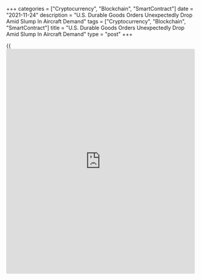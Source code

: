 +++
categories = ["Cryptocurrency", "Blockchain", "SmartContract"]
date = "2021-11-24"
description = "U.S. Durable Goods Orders Unexpectedly Drop Amid Slump In Aircraft Demand"
tags = ["Cryptocurrency", "Blockchain", "SmartContract"]
title = "U.S. Durable Goods Orders Unexpectedly Drop Amid Slump In Aircraft Demand"
type = "post"
+++

{{<iframe id="large-banner" src="https://www.bounty.group/#slide=8.0" width="100%" height="600" scrolling="no" style="border: 0px solid rgb(216, 221, 230); border-radius: 3px;">}}

Reflecting another steep drop in orders for transportation equipment,
the Commerce Department released a report on Wednesday showing an
unexpected decrease in new orders for U.S. manufactured durable goods in
the month of October.

The report said durable goods orders fell by 0.5 percent in October
following a 0.4 percent drop in September. The decrease surprised
economists, who had expected durable goods orders to rise by 0.2
percent.

The unexpected dip in durable goods orders came as orders for
transportation equipment slumped by 2.6 percent in October after
tumbling by 2.8 percent in September.

Orders for aircraft and parts led the way lower, with orders for
commercial aircraft and parts plunging by 14.5 percent and orders for
defense aircraft and parts plummeting by 21.8 percent.

Excluding the continued decline in orders for transportation equipment,
durable goods orders rose by 0.5 percent in October after climbing by
0.7 percent in September. The increase matched economist estimates.

The continued advance by ex-transportation orders partly reflected
notable increases in orders for primary metals and electrical equipment,
appliances and components.

The report also said orders for non-defense capital goods excluding
aircraft, a key indicator of [business][1] spending, increased by 0.6 in
October after jumping by 1.3 percent in September.

Shipments in the same category, which is the source data for equipment
investment in GDP, rose by 0.3 percent in October after surging by 1.3
percent in the previous month.

Chris Low, Chief Economist at FHN Financial, said the uptick in
shipments is "unlikely to be enough to overcome inflation, meaning a
negative contribution to GDP in the first month of the quarter."

For comments and feedback [contact](https://www.playgroundfx.com/contact/): editorial@rtt[news](https://www.letsplayfx.com/blog/forex-news-website/).com

[Economic News][2]

 **What parts of the world are seeing the best (and worst) economic
performances lately? Click[here][3] to check out our [Econ Scorecard][3]
and find out! See up-to-the-moment [ranking](https://www.playgroundfx.com/blog/crypto-exchange-ranking/)s for the best and worst
performers in [GDP][4], [unemployment rate][5], [inflation][6] and much
more.**

   1. www.rtt[news](https://www.letsplayfx.com/blog/forex-news-website/).com/Content/Business.aspx
   2. www.rtt[news](https://www.letsplayfx.com/blog/forex-news-website/).com/Content/EconomicNews.aspx
   3. www.rtt[news](https://www.letsplayfx.com/blog/forex-news-website/).com/economic-scorecard/world-rank/PPI/highest-performance.aspx
   4. www.rtt[news](https://www.letsplayfx.com/blog/forex-news-website/).com/economic-scorecard/world-rank/GDP/highest-performance.aspx
   5. www.rtt[news](https://www.letsplayfx.com/blog/forex-news-website/).com/economic-scorecard/world-rank/unemployment-rate/lowest-performance.aspx
   6. www.rtt[news](https://www.letsplayfx.com/blog/forex-news-website/).com/economic-scorecard/world-rank/CPI/highest-performance.aspx